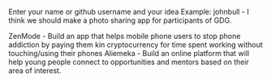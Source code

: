 Enter your name or github username and your idea
	Example: johnbull - I think we should make a photo sharing app for participants of GDG.

ZenMode - Build an app that helps mobile phone users to stop phone addiction by paying them kin cryptocurrency for time spent working without touching/using their phones
Aliemeka - Build an online platform that will help young people connect to opportunities and mentors based on their area of interest.